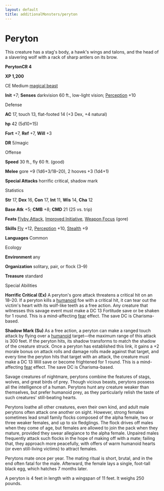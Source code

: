 ```yaml
---
layout: default
title: additionalMonsters/peryton
---
```

# Peryton

This creature has a stag's body, a hawk's wings and talons, and the head of a slavering wolf with a rack of sharp antlers on its brow.

**PerytonCR 4**

**XP 1,200**

CE Medium [magical beast](monsters/creatureTypes#_magical-beast)

**Init** +7; **Senses** darkvision 60 ft., low-light vision; [Perception](additionalMonsters/../skills/perception#_perception) +10

Defense

**AC** 17, touch 13, flat-footed 14 (+3 Dex, +4 natural)

**hp** 42 (5d10+15)

**Fort** +7, **Ref** +7, **Will** +3

**DR** 5/magic

Offense

**Speed** 30 ft., fly 60 ft. (good)

**Melee** gore +9 (1d6+3/18–20), 2 hooves +3 (1d4+1)

**Special Attacks** horrific critical, shadow mark

Statistics

**Str** 17, **Dex** 16, **Con** 17, **Int** 11, **Wis** 14, **Cha** 12

**Base Atk** +5; **CMB** +8; **CMD** 21 (25 vs. trip)

**Feats** [Flyby Attack](additionalMonsters/../monsters/monsterFeats#_flyby-attack), [Improved Initiative](additionalMonsters/../feats#_improved-initiative), [Weapon Focus](additionalMonsters/../feats#_weapon-focus) (gore)

**Skills** [Fly](additionalMonsters/../skills/fly#_fly) +12, [Perception](additionalMonsters/../skills/perception#_perception) +10, [Stealth](additionalMonsters/../skills/stealth#_stealth) +9

**Languages** Common

Ecology

**Environment** any

**Organization** solitary, pair, or flock (3–9)

**Treasure** standard

Special Abilities

**Horrific Critical (Ex)** A peryton's gore attack threatens a critical hit on an 18–20. If a peryton kills a [humanoid](monsters/creatureTypes#_humanoid) foe with a critical hit, it can tear out the victim's heart with its wolf-like teeth as a free action. Any creature that witnesses this savage event must make a DC 13 Fortitude save or be shaken for 1 round. This is a mind-affecting [fear](monsters/universalMonsterRules#_fear-(su-or-sp)) effect. The save DC is Charisma-based.

**Shadow Mark (Su)** As a free action, a peryton can make a ranged touch attack by flying over a [humanoid](monsters/creatureTypes#_humanoid) target—the maximum range of this attack is 300 feet. If the peryton hits, its shadow transforms to match the shadow of the creature struck. Once a peryton has established this link, it gains a +2 morale bonus on attack rolls and damage rolls made against that target, and every time the peryton hits that target with an attack, the creature must make a DC 13 Will save or become frightened for 1 round. This is a mind-affecting [fear](monsters/universalMonsterRules#_fear-(su-or-sp)) effect. The save DC is Charisma-based.

Savage creatures of nightmare, perytons combine the features of stags, wolves, and great birds of prey. Though vicious beasts, perytons possess all the intelligence of a human. Perytons hunt any creature weaker than themselves, but prefer humanoid prey, as they particularly relish the taste of such creatures' still-beating hearts.

Perytons loathe all other creatures, even their own kind, and adult male perytons often attack one another on sight. However, strong females sometimes lead small family flocks composed of the alpha female, two or three weaker females, and up to six fledglings. The flock drives off males when they come of age, but females are allowed to join the pack when they mature, provided they swear allegiance to the alpha female. Unpaired males frequently attack such flocks in the hope of making off with a mate; failing that, they approach more peacefully, with offers of warm humanoid hearts (or even still-living victims) to attract females.

Perytons mate once per year. The mating ritual is short, brutal, and in the end often fatal for the male. Afterward, the female lays a single, foot-tall black egg, which hatches 7 months later.

A peryton is 4 feet in length with a wingspan of 11 feet. It weighs 250 pounds.

